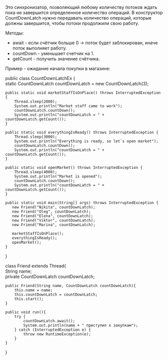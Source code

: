 Это синхронизатор, позволяющий любому количеству потоков ждать пока не завершится определенное количество операций. В конструктор CountDownLatch нужно передавать количество операций, которые должны завершится, чтобы потоки продолжили свою работу.

Методы:
- await - если счётчик больше 0 -> поток будет заблокирован, иначе поток выполняет работу.
- countDown - уменьшает счетчик на 1.
- getCount - получить значение счётчика.

Пример - ожидание начала покупки в магазине:

public class CountDownLatchEx {  
    static CountDownLatch countDownLatch = new CountDownLatch(3);  
  
    public static void marketStaffIsOnPlace() throws InterruptedException {  
        Thread.sleep(2000);  
        System.out.println("Market staff came to work");  
        countDownLatch.countDown();  
        System.out.println("countDownLatch = " + countDownLatch.getCount());  
    }  
  
    public static void everythingIsReady() throws InterruptedException {  
        Thread.sleep(3000);  
        System.out.println("Everything is ready, so let`s open market");  
        countDownLatch.countDown();  
        System.out.println("countDownLatch = " + countDownLatch.getCount());  
    }  
  
    public static void openMarket() throws InterruptedException {  
        Thread.sleep(4000);  
        System.out.println("Market is opened");  
        countDownLatch.countDown();  
        System.out.println("countDownLatch = " + countDownLatch.getCount());  
    }  
  
    public static void main(String[] args) throws InterruptedException {  
       new Friend("Nikita", countDownLatch);  
       new Friend("Oleg", countDownLatch);  
       new Friend("Elena", countDownLatch);  
       new Friend("Viktor", countDownLatch);  
       new Friend("Marina", countDownLatch);  
  
       marketStaffIsOnPlace();  
       everythingIsReady();  
       openMarket();  
    }  
}  
  
class Friend extends Thread{  
    String name;  
    private CountDownLatch countDownLatch;  
  
    public Friend(String name, CountDownLatch countDownLatch){  
        this.name = name;  
        this.countDownLatch = countDownLatch;  
        this.start();  
    }  
  
    public void run(){  
        try {  
            countDownLatch.await();  
            System.out.println(name + " приступил к закупкам");  
        } catch (InterruptedException e) {  
            throw new RuntimeException(e);  
        }  
    }  
}